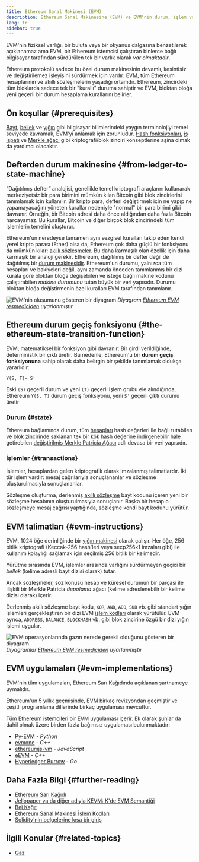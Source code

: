 ```yaml
---
title: Ethereum Sanal Makinesi (EVM)
description: Ethereum Sanal Makinesine (EVM) ve EVM'nin durum, işlem ve akıllı sözleşmelerle olan ilgisine dair bir giriş.
lang: tr
sidebar: true
---
```


EVM'nin fiziksel varlığı, bir buluta veya bir okyanus dalgasına benzetilerek açıklanamaz ama EVM, bir Ethereum istemcisi çalıştıran binlerce bağlı bilgisayar tarafından sürdürülen tek bir varlık olarak _var olmaktadır_.

Ethereum protokolü sadece bu özel durum makinesinin devamlı, kesintisiz ve değiştirilemez işleyişini sürdürmek için vardır: EVM, tüm Ethereum hesaplarının ve akıllı sözleşmelerin yaşadığı ortamdır. Ethereum, zincirdeki tüm bloklarda sadece tek bir "kurallı" duruma sahiptir ve EVM, bloktan bloğa yeni geçerli bir durum hesaplama kurallarını belirler.

## Ön koşullar {#prerequisites}

[Bayt](https://wikipedia.org/wiki/Byte), [bellek](https://wikipedia.org/wiki/Computer_memory) ve [yığın](https://wikipedia.org/wiki/Stack_(abstract_data_type)) gibi bilgisayar bilimlerindeki yaygın terminolojiyi temel seviyede kavramak, EVM'yi anlamak için zorunludur. [Hash fonksiyonları](https://wikipedia.org/wiki/Cryptographic_hash_function), [iş ispatı](https://wikipedia.org/wiki/Proof_of_work) ve [Merkle ağacı](https://wikipedia.org/wiki/Merkle_tree) gibi kriptografi/blok zinciri konseptlerine aşina olmak da yardımcı olacaktır.

## Defterden durum makinesine {#from-ledger-to-state-machine}

“Dağıtılmış defter” analojisi, genellikle temel kriptografi araçlarını kullanarak merkeziyetsiz bir para birimini mümkün kılan Bitcoin gibi blok zincirlerini tanımlamak için kullanılır. Bir kripto para, defteri değiştirmek için ne yapıp ne yapamayacağını yöneten kurallar nedeniyle "normal" bir para birimi gibi davranır. Örneğin, bir Bitcoin adresi daha önce aldığından daha fazla Bitcoin harcayamaz. Bu kurallar, Bitcoin ve diğer birçok blok zincirindeki tüm işlemlerin temelini oluşturur.

Ethereum'un neredeyse tamamen aynı sezgisel kuralları takip eden kendi yerel kripto parası (Ether) olsa da, Ethereum çok daha güçlü bir fonksiyonu da mümkün kılar: [akıllı sözleşmeler](/developers/docs/smart-contracts/). Bu daha karmaşık olan özellik için daha karmaşık bir analoji gerekir. Ethereum, dağıtılmış bir defter değil de dağıtılmış bir [durum makinesidir](https://wikipedia.org/wiki/Finite-state_machine). Ethereum'un durumu, yalnızca tüm hesapları ve bakiyeleri değil, aynı zamanda önceden tanımlanmış bir dizi kurala göre bloktan bloğa değişebilen ve isteğe bağlı makine kodunu çalıştırabilen _makine durumunu_ tutan büyük bir veri yapısıdır. Durumu bloktan bloğa değiştirmenin özel kuralları EVM tarafından tanımlanır.

![EVM'nin oluşumunu gösteren bir diyagram](./evm.png) _Diyagram [Ethereum EVM resmediciden](https://takenobu-hs.github.io/downloads/ethereum_evm_illustrated.pdf) uyarlanmıştır_

## Ethereum durum geçiş fonksiyonu {#the-ethereum-state-transition-function}

EVM, matematiksel bir fonksiyon gibi davranır: Bir girdi verildiğinde, deterministik bir çıktı üretir. Bu nedenle, Ethereum'u bir **durum geçiş fonksiyonuna** sahip olarak daha belirgin bir şekilde tanımlamak oldukça yararlıdır:

```
Y(S, T)= S'
```

Eski `(S)` geçerli durum ve yeni `(T)` geçerli işlem grubu ele alındığında, Ethereum `Y(S, T)` durum geçiş fonksiyonu, yeni `S'` geçerli çıktı durumu üretir

### Durum {#state}

Ethereum bağlamında durum, tüm [hesapları](/developers/docs/accounts/) hash değerleri ile bağlı tutabilen ve blok zincirinde saklanan tek bir kök hash değerine indirgenebilir hâle getirebilen [değiştirilmiş Merkle Patricia Ağacı](https://eth.wiki/en/fundamentals/patricia-tree) adlı devasa bir veri yapısıdır.

### İşlemler {#transactions}

İşlemler, hesaplardan gelen kriptografik olarak imzalanmış talimatlardır. İki tür işlem vardır: mesaj çağrılarıyla sonuçlananlar ve sözleşme oluşturulmasıyla sonuçlananlar.

Sözleşme oluşturma, derlenmiş [akıllı sözleşme](/developers/docs/smart-contracts/anatomy/) bayt kodunu içeren yeni bir sözleşme hesabının oluşturulmasıyla sonuçlanır. Başka bir hesap o sözleşmeye mesaj çağrısı yaptığında, sözleşme kendi bayt kodunu yürütür.

## EVM talimatları {#evm-instructions}

EVM, 1024 öğe derinliğinde bir [yığın makinesi](https://wikipedia.org/wiki/Stack_machine) olarak çalışır. Her öğe, 256 bitlik kriptografi (Keccak-256 hash'leri veya secp256k1 imzaları gibi) ile kullanım kolaylığı sağlamak için seçilmiş 256 bitlik bir kelimedir.

Yürütme sırasında EVM, işlemler arasında varlığını sürdürmeyen geçici bir _bellek_ (kelime adresli bayt dizisi olarak) tutar.

Ancak sözleşmeler, söz konusu hesap ve küresel durumun bir parçası ile ilişkili bir Merkle Patricia _depolama_ ağacı (kelime adreslenebilir bir kelime dizisi olarak) içerir.

Derlenmiş akıllı sözleşme bayt kodu, `XOR`, `AND`, `ADD`, `SUB` vb. gibi standart yığın işlemleri gerçekleştiren bir dizi EVM [işlem kodları](/developers/docs/evm/opcodes) olarak yürütülür. EVM ayrıca, `ADDRESS`, `BALANCE`, `BLOCKHASH` vb. gibi blok zincirine özgü bir dizi yığın işlemi uygular.

![EVM operasyonlarında gazın nerede gerekli olduğunu gösteren bir diyagram](../gas/gas.png) _Diyagramlar [Ethereum EVM resmediciden](https://takenobu-hs.github.io/downloads/ethereum_evm_illustrated.pdf) uyarlanmıştır_

## EVM uygulamaları {#evm-implementations}

EVM'nin tüm uygulamaları, Ethereum Sarı Kağıdında açıklanan şartnameye uymalıdır.

Ethereum'un 5 yıllık geçmişinde, EVM birkaç revizyondan geçmiştir ve çeşitli programlama dillerinde birkaç uygulaması mevcuttur.

Tüm [Ethereum istemcileri](/developers/docs/nodes-and-clients/#execution-clients) bir EVM uygulaması içerir. Ek olarak şunlar da dahil olmak üzere birden fazla bağımsız uygulaması bulunmaktadır:

- [Py-EVM](https://github.com/ethereum/py-evm) - _Python_
- [evmone](https://github.com/ethereum/evmone) - _C++_
- [ethereumjs-vm](https://github.com/ethereumjs/ethereumjs-vm) - _JavaScript_
- [eEVM](https://github.com/microsoft/eevm) - _C++_
- [Hyperledger Burrow](https://github.com/hyperledger/burrow) - _Go_

## Daha Fazla Bilgi {#further-reading}

- [Ethereum Sarı Kağıdı](https://ethereum.github.io/yellowpaper/paper.pdf)
- [Jellopaper ya da diğer adıyla KEVM: K'de EVM Semantiği](https://jellopaper.org/)
- [Bej Kağıt](https://github.com/chronaeon/beigepaper)
- [Ethereum Sanal Makinesi İşlem Kodları](https://www.ethervm.io/)
- [Solidity'nin belgelerine kısa bir giriş](https://docs.soliditylang.org/en/latest/introduction-to-smart-contracts.html#index-6)

## İlgili Konular {#related-topics}

- [Gaz](/developers/docs/gas/)
